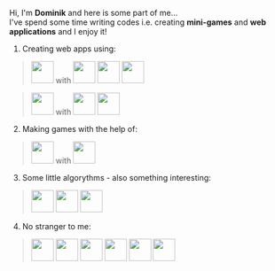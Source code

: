 Hi, I'm **Dominik** and here is some part of me... <br>
I've spend some time writing codes i.e. creating **mini-games** and **web applications** and I enjoy it!

1. Creating web apps using:
> <a href="https://pl.wikipedia.org/wiki/React.js"><img src="https://cdn.jsdelivr.net/gh/devicons/devicon/icons/react/react-original-wordmark.svg" width="40px" height="40px" /></a> with <a><img src="https://cdn.jsdelivr.net/gh/devicons/devicon/icons/html5/html5-original.svg" width="40px" height="40px"/></a> <a><img src="https://cdn.jsdelivr.net/gh/devicons/devicon/icons/css3/css3-original.svg" width="40px" height="40px"/></a> <a><img src="https://cdn.jsdelivr.net/gh/devicons/devicon/icons/javascript/javascript-original.svg" width="40px" height="40px"/></a>

> <a href="https://pl.wikipedia.org/wiki/Angular_(framework)"><img src="https://cdn.jsdelivr.net/gh/devicons/devicon/icons/angularjs/angularjs-plain.svg" width="40px" height="40px"/></a> with <a><img src="https://cdn.jsdelivr.net/gh/devicons/devicon/icons/firebase/firebase-plain.svg" width="40px" height="40px"/></a> <a><img src="https://cdn.jsdelivr.net/gh/devicons/devicon/icons/typescript/typescript-original.svg" width="40px" height="40px"/></a>

2. Making games with the help of:
> <a href="https://pl.wikipedia.org/wiki/Unity_(silnik_gry)"><img src="https://cdn.jsdelivr.net/gh/devicons/devicon/icons/unity/unity-original.svg" width="40px" height="40px"/></a> with <a><img src="https://cdn.jsdelivr.net/gh/devicons/devicon/icons/csharp/csharp-original.svg" width="40px" height="40px"/></a>

3. Some little algorythms - also something interesting:
> <a><img src="https://cdn.jsdelivr.net/gh/devicons/devicon/icons/nodejs/nodejs-original.svg" width="40px" height="40px"/></a> <a><img src="https://cdn.jsdelivr.net/gh/devicons/devicon/icons/python/python-original.svg" width="40px" height="40px"/></a> <a><img src="https://cdn.jsdelivr.net/gh/devicons/devicon/icons/c/c-original.svg" width="40px" height="40px"/></a>

4. No stranger to me:
><a href="https://pl.wikipedia.org/wiki/Java"><img src="https://cdn.jsdelivr.net/gh/devicons/devicon/icons/java/java-original.svg" width="40px" height="40px"/></a> <a><img src="https://cdn.jsdelivr.net/gh/devicons/devicon/icons/cplusplus/cplusplus-original.svg" width="40px" height="40px"/></a> <a><img src="https://cdn.jsdelivr.net/gh/devicons/devicon/icons/haskell/haskell-original.svg" width="40px" height="40px"/></a> <a><img src="https://cdn.jsdelivr.net/gh/devicons/devicon/icons/julia/julia-original-wordmark.svg" width="40px" height="40px"/></a> <a><img src="https://cdn.jsdelivr.net/gh/devicons/devicon/icons/r/r-original.svg" width="40px" height="40px"/></a> <a href="https://pl.wikipedia.org/wiki/Microsoft_SQL_Server"><img src="https://cdn.jsdelivr.net/gh/devicons/devicon/icons/microsoftsqlserver/microsoftsqlserver-plain.svg" width="40px" height="40px"/></a>
